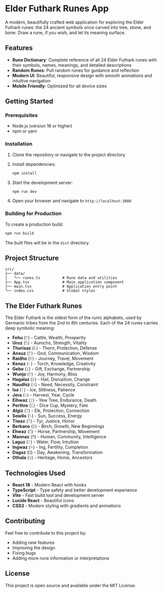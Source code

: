 # Elder Futhark Runes App

A modern, beautifully crafted web application for exploring the Elder Futhark runes: the 24 ancient symbols once carved into tree, stone, and bone. Draw a rune, if you wish, and let its meaning surface.

## Features

- **Rune Dictionary**: Complete reference of all 24 Elder Futhark runes with their symbols, names, meanings, and detailed descriptions
- **Random Runes**: Pull random runes for guidance and reflection
- **Modern UI**: Beautiful, responsive design with smooth animations and intuitive navigation
- **Mobile Friendly**: Optimized for all device sizes

## Getting Started

### Prerequisites

- Node.js (version 16 or higher)
- npm or yarn

### Installation

1. Clone the repository or navigate to the project directory
2. Install dependencies:
   ```bash
   npm install
   ```

3. Start the development server:
   ```bash
   npm run dev
   ```

4. Open your browser and navigate to `http://localhost:3000`

### Building for Production

To create a production build:

```bash
npm run build
```

The built files will be in the `dist` directory.

## Project Structure

```
src/
├── data/
│   └── runes.ts          # Rune data and utilities
├── App.tsx               # Main application component
├── main.tsx              # Application entry point
└── index.css             # Global styles
```

## The Elder Futhark Runes

The Elder Futhark is the oldest form of the runic alphabets, used by Germanic tribes from the 2nd to 8th centuries. Each of the 24 runes carries deep symbolic meaning:

- **Fehu** (ᚠ) - Cattle, Wealth, Prosperity
- **Uruz** (ᚢ) - Aurochs, Strength, Vitality
- **Thurisaz** (ᚦ) - Thorn, Protection, Defense
- **Ansuz** (ᚨ) - God, Communication, Wisdom
- **Raidho** (ᚱ) - Journey, Travel, Movement
- **Kenaz** (ᚲ) - Torch, Knowledge, Creativity
- **Gebo** (ᚷ) - Gift, Exchange, Partnership
- **Wunjo** (ᚹ) - Joy, Harmony, Bliss
- **Hagalaz** (ᚺ) - Hail, Disruption, Change
- **Naudhiz** (ᚾ) - Need, Necessity, Constraint
- **Isa** (ᛁ) - Ice, Stillness, Patience
- **Jera** (ᛃ) - Harvest, Year, Cycle
- **Eihwaz** (ᛇ) - Yew Tree, Endurance, Death
- **Perthro** (ᛈ) - Dice Cup, Mystery, Fate
- **Algiz** (ᛉ) - Elk, Protection, Connection
- **Sowilo** (ᛊ) - Sun, Success, Energy
- **Tiwaz** (ᛏ) - Tyr, Justice, Honor
- **Berkano** (ᛒ) - Birch, Growth, New Beginnings
- **Ehwaz** (ᛖ) - Horse, Partnership, Movement
- **Mannaz** (ᛗ) - Human, Community, Intelligence
- **Laguz** (ᛚ) - Water, Flow, Intuition
- **Ingwaz** (ᛜ) - Ing, Fertility, Completion
- **Dagaz** (ᛞ) - Day, Awakening, Transformation
- **Othala** (ᛟ) - Heritage, Home, Ancestors

## Technologies Used

- **React 18** - Modern React with hooks
- **TypeScript** - Type safety and better development experience
- **Vite** - Fast build tool and development server
- **Lucide React** - Beautiful icons
- **CSS3** - Modern styling with gradients and animations

## Contributing

Feel free to contribute to this project by:
- Adding new features
- Improving the design
- Fixing bugs
- Adding more rune information or interpretations

## License

This project is open source and available under the MIT License. 
